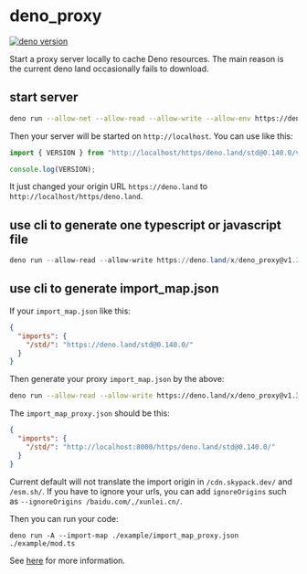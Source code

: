 # deno_proxy

[![deno version](https://img.shields.io/badge/deno-^1.20.6-blue?logo=deno)](https://github.com/denoland/deno)

Start a proxy server locally to cache Deno resources. The main reason is the
current deno land occasionally fails to download.

## start server

```bash
deno run --allow-net --allow-read --allow-write --allow-env https://deno.land/x/deno_proxy@v1.3.2/mod.ts
```

Then your server will be started on `http://localhost`. You can use like this:

```ts
import { VERSION } from "http://localhost/https/deno.land/std@0.140.0/version.ts";

console.log(VERSION);
```

It just changed your origin URL `https://deno.land` to
`http://localhost/https/deno.land`.

## use cli to generate one typescript or javascript file

```powershell
deno run --allow-read --allow-write https://deno.land/x/deno_proxy@v1.3.2/cli/mod.ts --baseUrl http://localhost:8000 --oldPath example/deps.ts --newPath example/deps_proxy.ts
```

## use cli to generate import_map.json

If your `import_map.json` like this:

```json
{
  "imports": {
    "/std/": "https://deno.land/std@0.140.0/"
  }
}
```

Then generate your proxy `import_map.json` by the above:

```bash
deno run --allow-read --allow-write https://deno.land/x/deno_proxy@v1.3.2/cli/mod.ts --baseUrl http://localhost:8000 --oldPath example/import_map.json --newPath example/import_map_proxy.json
```

The `import_map_proxy.json` should be this:

```json
{
  "imports": {
    "/std/": "http://localhost:8000/https/deno.land/std@0.140.0/"
  }
}
```

Current default will not translate the import origin in `/cdn.skypack.dev/` and
`/esm.sh/`. If you have to ignore your urls, you can add `ignoreOrigins` such as
`--ignoreOrigins /baidu.com/,/xunlei.cn/`.

Then you can run your code:

```
deno run -A --import-map ./example/import_map_proxy.json ./example/mod.ts
```

See [here](https://deno.land/manual@v1.15.3/npm_nodejs/import_maps) for more
information.
